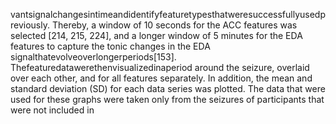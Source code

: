 vantsignalchangesintimeandidentifyfeaturetypesthatweresuccessfullyusedpreviously.
Thereby, a window of 10 seconds for the ACC features was selected [214, 215, 224], and a
longer window of 5 minutes for the EDA features to capture the tonic changes in the EDA
signalthatevolveoverlongerperiods[153]. Thefeaturedatawerethenvisualizedinaperiod
around the seizure, overlaid over each other, and for all features separately. In addition, the
mean and standard deviation (SD) for each data series was plotted. The data that were used
for these graphs were taken only from the seizures of participants that were not included in